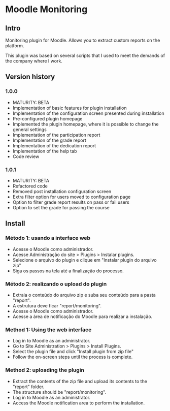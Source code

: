 # Moodle Monitoring

## Intro
Monitoring plugin for Moodle. Allows you to extract custom reports on the platform.

This plugin was based on several scripts that I used to meet the demands of the company where I work.

## Version history

### 1.0.0
- MATURITY: BETA
- Implementation of basic features for plugin installation
- Implementation of the configuration screen presented during installation
- Pre-configured plugin homepage
- Implemented the plugin homepage, where it is possible to change the general settings
- Implementation of the participation report
- Implementation of the grade report
- Implementation of the dedication report
- Implementation of the help tab
- Code review

### 1.0.1
- MATURITY: BETA
- Refactored code
- Removed post installation configuration screen
- Extra filter option for users moved to configuration page
- Option to filter grade report results on pass or fail users
- Option to set the grade for passing the course

## Install

### Método 1: usando a interface web
- Acesse o Moodle como administrador.
- Acesse Administração do site > Plugins > Instalar plugins.
- Selecione o arquivo do plugin e clique em "Instalar plugin do arquivo zip"
- Siga os passos na tela até a finalização do processo.

### Método 2: realizando o upload do plugin
- Extraia o conteúdo do arquivo zip e suba seu conteúdo para a pasta "report".
- A estrutura deve ficar "report/monitoring".
- Acesse o Moodle como administrador.
- Acesse a área de notificação do Moodle para realizar a instalação.

### Method 1: Using the web interface
- Log in to Moodle as an administrator.
- Go to Site Administration > Plugins > Install Plugins.
- Select the plugin file and click "Install plugin from zip file"
- Follow the on-screen steps until the process is complete.

### Method 2: uploading the plugin
- Extract the contents of the zip file and upload its contents to the "report" folder.
- The structure should be "report/monitoring".
- Log in to Moodle as an administrator.
- Access the Moodle notification area to perform the installation.
